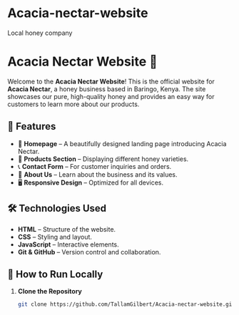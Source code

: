 # Acacia-nectar-website
Local honey company 

# Acacia Nectar Website 🍯

Welcome to the **Acacia Nectar Website**! This is the official website for **Acacia Nectar**, a honey business based in Baringo, Kenya. The site showcases our pure, high-quality honey and provides an easy way for customers to learn more about our products.

## 🌟 Features
- 🏡 **Homepage** – A beautifully designed landing page introducing Acacia Nectar.
- 🍯 **Products Section** – Displaying different honey varieties.
- 📞 **Contact Form** – For customer inquiries and orders.
- 📝 **About Us** – Learn about the business and its values.
- 🖥️ **Responsive Design** – Optimized for all devices.

## 🛠️ Technologies Used
- **HTML** – Structure of the website.
- **CSS** – Styling and layout.
- **JavaScript** – Interactive elements.
- **Git & GitHub** – Version control and collaboration.

## 🚀 How to Run Locally
1. **Clone the Repository**  
   ```sh
   git clone https://github.com/TallamGilbert/Acacia-nectar-website.git
